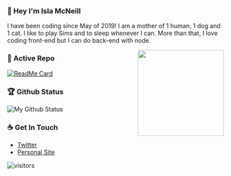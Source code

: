 

### 👋 Hey I'm Isla McNeill

I have been coding since May of 2019! I am a mother of 1 human, 1 dog and 1 cat. I like to play Sims and to sleep whenever I can. More than that, I love coding front-end but I can do back-end with node.

<img align='right' src='https://user-images.githubusercontent.com/5713670/87202985-820dcb80-c2b6-11ea-9f56-7ec461c497c3.gif' width='200"'>



### 👀 Active Repo
[![ReadMe Card](https://github-readme-stats.vercel.app/api/pin/?username=islamcn&repo=ip-address-tracker)](https://github.com/islamcn/ip-address-tracker)


### 🏆 Github Status
![My Github Status](https://github-readme-stats.vercel.app/api?username=islamcn&show_icons=true&hide_border=true)




### ☕ Get In Touch
- [Twitter](https://twitter.com/islabrynna)
- [Personal Site](https://www.isla-mcneill.com)

![visitors](https://visitor-badge.glitch.me/badge?page_id=islamcn.islamcn)
